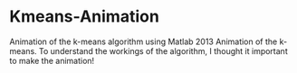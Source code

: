 # Kmeans-Animation
 Animation of the k-means algorithm using Matlab 2013 Animation of the k-means. To understand the workings of the algorithm, I thought it important to make the animation!
